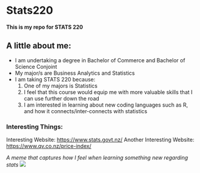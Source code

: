 # Stats220

**This is my repo for STATS 220**

## A little about me:

* I am undertaking a degree in Bachelor of Commerce and Bachelor of Science Conjoint
* My major/s are Business Analytics and Statistics
* I am taking STATS 220 because:
  1. One of my majors is Statistics
  2. I feel that this course would equip me with more valuable skills that I can use further down the road
  3. I am interested in learning about new coding languages such as R, and how it connects/inter-connects with statistics

### Interesting Things:
Interesting Website: https://www.stats.govt.nz/
Another Interesting Website: https://www.qv.co.nz/price-index/ 

*A meme that captures how I feel when learning something new regarding stats* ![](https://media0.giphy.com/media/v1.Y2lkPTc5MGI3NjExOGsycnZ5cGV6djBscDJ1Ym85aTR0cjdyZ3ZzOHN6NmduYTV4Z2R4ZSZlcD12MV9pbnRlcm5hbF9naWZfYnlfaWQmY3Q9Zw/l41m04gr7tRet7Uas/giphy.gif)
